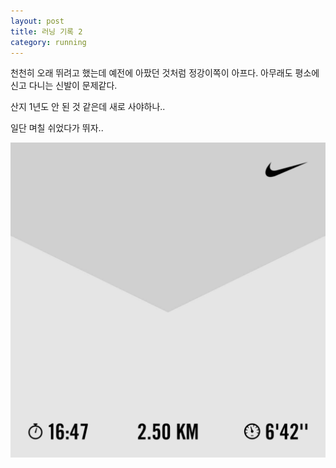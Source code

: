 ```yaml
---
layout: post
title: 러닝 기록 2
category: running
---
```


천천히 오래 뛰려고 했는데 예전에 아팠던 것처럼 정강이쪽이 아프다.
아무래도 평소에 신고 다니는 신발이 문제같다.

산지 1년도 안 된 것 같은데 새로 사야하나..

일단 며칠 쉬었다가 뛰자..

![](../assets/images/running/2024-07-05.jpg)
